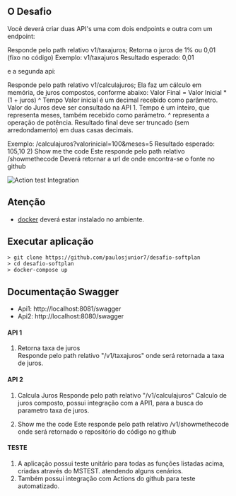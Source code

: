 ## O Desafio
Você deverá criar duas API's uma com dois endpoints e outra com um endpoint:

Responde pelo path relativo v1/taxajuros;
Retorna o juros de 1% ou 0,01 (fixo no código)
Exemplo: v1/taxajuros Resultado esperado: 0,01

e a segunda api: 

Responde pelo path relativo v1/calculajuros;
Ela faz um cálculo em memória, de juros compostos, conforme abaixo: Valor Final =
Valor Inicial * (1 + juros) ^ Tempo 
Valor inicial é um decimal recebido como parâmetro.
Valor do Juros deve ser consultado na API 1.
Tempo é um inteiro, que representa meses, também recebido como parâmetro.
^ representa a operação de potência.
Resultado final deve ser truncado (sem arredondamento) em duas casas decimais.

Exemplo: /calculajuros?valorinicial=100&amp;meses=5 Resultado esperado: 105,10
2) Show me the code
Este responde pelo path relativo /showmethecode Deverá retornar a url de onde
encontra-se o fonte no github

![Action test Integration](https://github.com/paulosjunior7/desafio-softplan/actions/workflows/dotnet.yml/badge.svg)

## Atenção
* [docker](https://www.docker.com/) deverá estar instalado no ambiente. 

## Executar aplicação
```
> git clone https://github.com/paulosjunior7/desafio-softplan
> cd desafio-softplan
> docker-compose up
```
## Documentação Swagger
* Api1: http://localhost:8081/swagger
* Api2: http://localhost:8080/swagger

#### API 1
1) Retorna taxa de juros  
Responde pelo path relativo "/v1/taxajuros" onde será retornada a taxa de juros.

#### API 2  
1) Calcula Juros
Responde pelo path relativo "/v1/calculajuros"
Calculo de juros composto, possui integração com a API1, para a busca do parametro
taxa de juros.

2) Show me the code 
Este responde pelo path relativo /v1/showmethecode onde será retornado o repositório do código no github

#### TESTE

1) A aplicação possui teste unitário para todas as funções listadas acima, criadas através do MSTEST. atendendo alguns cenários.
2) Também possui integração com Actions do github para teste automatizado.
